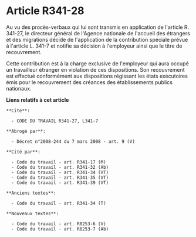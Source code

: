 # Article R341-28

Au vu des procès-verbaux qui lui sont transmis en application de l'article R. 341-27, le directeur général de l'Agence
nationale de l'accueil des étrangers et des migrations décide de l'application de la contribution spéciale prévue à l'article
L. 341-7 et notifie sa décision à l'employeur ainsi que le titre de recouvrement.

Cette contribution est à la charge exclusive de l'employeur qui aura occupé un travailleur étranger en violation de ces
dispositions. Son recouvrement est effectué conformément aux dispositions régissant les états exécutoires émis pour le
recouvrement des créances des établissements publics nationaux.

**Liens relatifs à cet article**

	**Cite**:

	  - CODE DU TRAVAIL R341-27, L341-7

	**Abrogé par**:

	  - Décret n°2008-244 du 7 mars 2008 - art. 9 (V)

	**Cité par**:

	  - Code du travail - art. R341-17 (M)
	  - Code du travail - art. R341-32 (Ab)
	  - Code du travail - art. R341-34 (VT)
	  - Code du travail - art. R341-35 (VT)
	  - Code du travail - art. R341-39 (VT)

	**Anciens textes**:

	  - Code du travail - art. R341-34 (T)

	**Nouveaux textes**:

	  - Code du travail - art. R8253-6 (V)
	  - Code du travail - art. R8253-7 (Ab)

